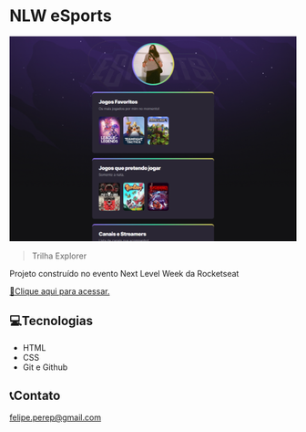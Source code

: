 # NLW eSports 

![preview](./.github/preview.png)

> Trilha Explorer

Projeto construído no evento Next Level Week da Rocketseat

[🔗Clique aqui para acessar.](https://perelepe.github.io/nlw_about_me/)

## 💻Tecnologias

- HTML
- CSS
- Git e Github




## 📞Contato

felipe.perep@gmail.com